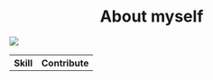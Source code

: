 <h1 align="center">About myself</h1>


<table align=center>
  <tr>
    <th>Skill</th>
    <th>Contribute</th>
  </tr>
  <tr>
    <img src="[![Anurag's GitHub stats](https://github-readme-stats.vercel.app/api?username=ShimejiAnna4191)](https://github.com/anuraghazra/github-readme-stats)">
  </tr>
</table>


